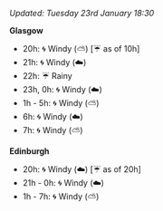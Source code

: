 *Updated: Tuesday 23rd January 18:30*

**Glasgow**

* 20h: :cyclone: Windy (:partly_sunny:) [:umbrella: as of 10h]
* 21h: :cyclone: Windy (:cloud:)
* 22h: :umbrella: Rainy
* 23h, 0h: :cyclone: Windy (:cloud:)
* 1h - 5h: :cyclone: Windy (:partly_sunny:)
* 6h: :cyclone: Windy (:cloud:)
* 7h: :cyclone: Windy (:partly_sunny:)

**Edinburgh**

* 20h: :cyclone: Windy (:cloud:) [:umbrella: as of 20h]
* 21h - 0h: :cyclone: Windy (:cloud:)
* 1h - 7h: :cyclone: Windy (:partly_sunny:)
